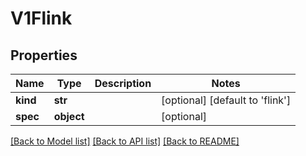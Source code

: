 # V1Flink

## Properties
Name | Type | Description | Notes
------------ | ------------- | ------------- | -------------
**kind** | **str** |  | [optional] [default to 'flink']
**spec** | **object** |  | [optional] 

[[Back to Model list]](../README.md#documentation-for-models) [[Back to API list]](../README.md#documentation-for-api-endpoints) [[Back to README]](../README.md)


